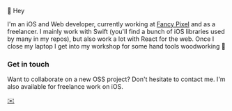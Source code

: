 👋 Hey

I'm an iOS and Web developer, currently working at [Fancy Pixel](https://www.fancypixel.it/) and as a freelancer. 
I mainly work with Swift (you'll find a bunch of iOS libraries used by many in my repos), but also work a lot with React for the web.
Once I close my laptop I get into my workshop for some hand tools woodworking 🔨

### Get in touch

Want to collaborate on a new OSS project? Don't hesitate to contact me.
I'm also available for freelance work on iOS.

[✉️](mailto:andrea@fancypixel.it)
